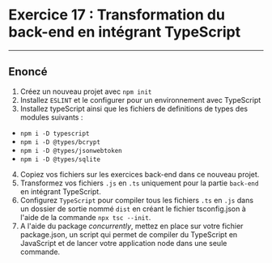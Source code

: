 # Exercice 17 : Transformation du back-end en intégrant TypeScript

---

## Enoncé

1. Créez un nouveau projet avec `npm init`
2. Installez `ESLINT` et le configurer pour un environnement avec TypeScript
3. Installez typeScript ainsi que les fichiers de definitions de types des modules suivants :
- `npm i -D typescript`
- `npm i -D @types/bcrypt`
- `npm i -D @types/jsonwebtoken`
- `npm i -D @types/sqlite`
4. Copiez vos fichiers sur les exercices back-end dans ce nouveau projet.
5. Transformez vos fichiers `.js` en `.ts` uniquement pour la partie `back-end` en intégrant TypeScript.
6. Configurez `TypeScript` pour compiler tous les fichiers `.ts` en `.js` dans un dossier de sortie nommé `dist` en créant le fichier tsconfig.json à l'aide de la commande `npx tsc --init`.
7. A l'aide du package *concurrently*, mettez en place sur votre fichier package.json, un script qui permet de compiler du TypeScript en JavaScript et de lancer votre application node dans une seule commande.
 <!--
`{
  "compilerOptions": {
    "module": "NodeNext",
    "esModuleInterop": true,
    "outDir": "dist",
    "target": "es6",
    "strict": true
  },
  "include": [
    "src/**/*"
  ],
  "exclude": [
    "dist"
  ]
}`
 -->